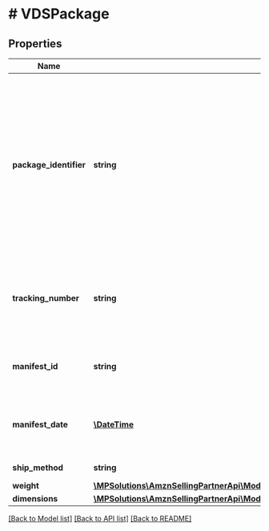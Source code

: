 # # VDSPackage

## Properties

Name | Type | Description | Notes
------------ | ------------- | ------------- | -------------
**package_identifier** | **string** | Package identifier for the package. The first package will be 001, the second 002, and so on. This number is used as a reference to refer to this package from the pallet level. |
**tracking_number** | **string** | This is required to be provided for every package in the small parcel shipments. | [optional]
**manifest_id** | **string** | Carrier manifest Id (Applicable for LTL shipments). | [optional]
**manifest_date** | [**\DateTime**](\DateTime.md) | Carrier manifest Date (Applicable for LTL shipments). | [optional]
**ship_method** | **string** | Shipment method. | [optional]
**weight** | [**\MPSolutions\AmznSellingPartnerApi\Models\VendorDirectFulfillmentShipping\VDSWeight**](VDSWeight.md) |  |
**dimensions** | [**\MPSolutions\AmznSellingPartnerApi\Models\VendorDirectFulfillmentShipping\VDSDimensions**](VDSDimensions.md) |  | [optional]

[[Back to Model list]](../../README.md#models) [[Back to API list]](../../README.md#endpoints) [[Back to README]](../../README.md)
